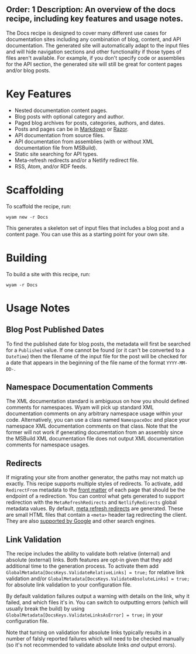 Order: 1
Description: An overview of the docs recipe, including key features and usage notes.
---
The Docs recipe is designed to cover many different use cases for documentation sites including any combination of blog, content, and API documentation. The generated site will automatically adapt to the input files and will hide navigation sections and other functionality if those types of files aren't available. For example, if you don't specify code or assemblies for the API section, the generated site will still be great for content pages and/or blog posts.

# Key Features

- Nested documentation content pages.
- Blog posts with optional category and author.
- Paged blog archives for posts, categories, authors, and dates.
- Posts and pages can be in [Markdown](/modules/markdown) or [Razor](/modules/razor).
- API documentation from source files.
- API documentation from assemblies (with or without XML documentation file from MSBuild).
- Static site searching for API types.
- Meta-refresh redirects and/or a Netlify redirect file.
- RSS, Atom, and/or RDF feeds.

# Scaffolding

To scaffold the recipe, run:

```
wyam new -r Docs
```

This generates a skeleton set of input files that includes a blog post and a content page. You can use this as a starting point for your own site.

# Building

To build a site with this recipe, run:

```
wyam -r Docs
```

# Usage Notes

## Blog Post Published Dates

To find the published date for blog posts, the metadata will first be searched for a `Published` value. If one cannot be found (or it can't be converted to a `DateTime`) then the filename of the input file for the post will be checked for a date that appears in the beginning of the file name of the format `YYYY-MM-DD-`.

## Namespace Documentation Comments

The XML documentation standard is ambiguous on how you should defined comments for namespaces. Wyam will pick up standard XML documentation comments on any arbitrary namespace usage within your code. Alternatively, you can use a class named `NamespaceDoc` and place your namespace XML documentation comments on that class. Note that the former will not work if generating documentation from an assembly since the MSBuild XML documentation file does not output XML documentation comments for namespace usages.

## Redirects

If migrating your site from another generator, the paths may not match up exactly. This recipe supports multiple styles of redirects. To activate, add `RedirectFrom` metadata to the [front matter](/docs/concepts/metadata#front-matter) of each page that should be the endpoint of a redirection. You can control what gets generated to support redirection with the `MetaRefreshRedirects` and `NetlifyRedirects` global metadata values. By default, [meta refresh redirects](https://www.w3.org/TR/WCAG20-TECHS/H76.html) are generated. These are small HTML files that contain a `<meta>` header tag redirecting the client. They are also [supported by Google](https://support.google.com/webmasters/answer/79812) and other search engines.

## Link Validation

The recipe includes the ability to validate both relative (internal) and absolute (external) links. Both features are opt-in given that they add additional time to the generation process. To activate them add `GlobalMetadata[DocsKeys.ValidateRelativeLinks] = true;` for relative link validation and/or `GlobalMetadata[DocsKeys.ValidateAbsoluteLinks] = true;` for absolute link validation to your configuration file.

By default validation failures output a warning with details on the link, why it failed, and which files it's in. You can switch to outputting errors (which will usually break the build) by using `GlobalMetadata[DocsKeys.ValidateLinksAsError] = true;` in your configuration file.

Note that turning on validation for absolute links typically results in a number of falsly reported failures which will need to be checked manually (so it's not recommended to validate absolute links *and* output errors).